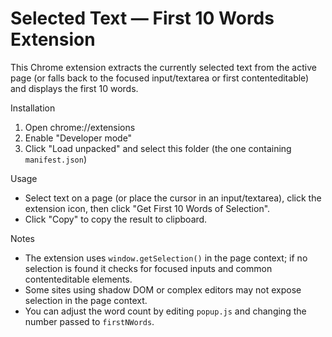 # Selected Text — First 10 Words Extension

This Chrome extension extracts the currently selected text from the active page (or falls back to the focused input/textarea or first contenteditable) and displays the first 10 words.

Installation
1. Open chrome://extensions
2. Enable "Developer mode"
3. Click "Load unpacked" and select this folder (the one containing `manifest.json`)

Usage
- Select text on a page (or place the cursor in an input/textarea), click the extension icon, then click "Get First 10 Words of Selection".
- Click "Copy" to copy the result to clipboard.

Notes
- The extension uses `window.getSelection()` in the page context; if no selection is found it checks for focused inputs and common contenteditable elements.
- Some sites using shadow DOM or complex editors may not expose selection in the page context.
- You can adjust the word count by editing `popup.js` and changing the number passed to `firstNWords`.
